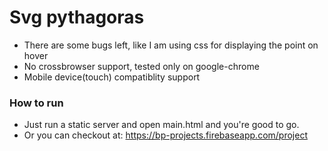# Svg pythagoras #

* There are some bugs left, like I am using css for displaying the point on hover
* No crossbrowser support, tested only on google-chrome
* Mobile device(touch) compatiblity support

### How to run

* Just run a static server and open main.html and you're good to go.
* Or you can checkout at: https://bp-projects.firebaseapp.com/project
